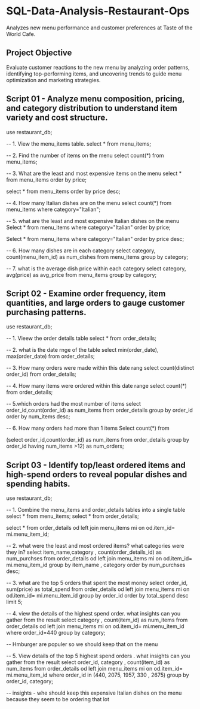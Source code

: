 # SQL-Data-Analysis-Restaurant-Ops
Analyzes new menu performance and customer preferences at Taste of the World Cafe.


## Project Objective
Evaluate customer reactions to the new menu by analyzing order patterns, identifying top-performing items, and uncovering trends to guide menu optimization and marketing strategies.




## Script 01  - Analyze menu composition, pricing, and category distribution to understand item variety and cost structure.

use restaurant_db;

-- 1. View the menu_items table.
select * from menu_items;

-- 2. Find the number of items on the menu 
select count(*) from menu_items;

-- 3. What are the least and most expensive items on the menu 
select * from menu_items
order by price;

select * from menu_items
order by price desc;

-- 4. How many Italian dishes are on the menu 
select count(*) from menu_items
where category="Italian";

-- 5. what are the least and most expensive Italian dishes on the menu 
Select * from menu_items
where category="Italian"
order by price;

Select * from menu_items
where category="Italian"
order by price desc;

-- 6. How many dishes are in each category
select category, count(menu_item_id) as num_dishes 
from menu_items 
group by category;

-- 7. what is the average dish price within each category 
select category, avg(price) as avg_price
from menu_items
group by category;


## Script 02  - Examine order frequency, item quantities, and large orders to gauge customer purchasing patterns.

use restaurant_db;

-- 1. Vieew the order details table
select * from order_details;

-- 2. what is the date rnge of the table 
select min(order_date), max(order_date)
from order_details;

-- 3. How many orders were made within this date rang 
select count(distinct order_id) from order_details;

-- 4. How many items were ordered within this date range 
select count(*) from order_details;

-- 5.which orders had the most number of items 
select order_id,count(order_id) as num_items
 from order_details
group by order_id
order by num_items desc;

-- 6. How many orders had more than 1 items 
Select count(*) from

(select order_id,count(order_id) as num_items
 from order_details
group by order_id
having num_items >12) as num_orders;


 ## Script 03  - Identify top/least ordered items and high-spend orders to reveal popular dishes and spending habits.


 use restaurant_db;

-- 1. Combine the menu_items and order_details tables into a single table 
select * from menu_items;
select * from order_details;

select * from
order_details od left join menu_items mi
   on od.item_id= mi.menu_item_id;
   
-- 2. what were the least and most ordered items? what categories were they in?
select item_name,category ,  count(order_details_id) as num_purchses 
from
order_details od left join menu_items mi
   on od.item_id= mi.menu_item_id
   group by item_name , category
   order by num_purchses desc;
   
-- 3. what are the top 5 orders that spent the most money
select order_id, sum(price) as total_spend from
order_details od left join menu_items mi
   on od.item_id= mi.menu_item_id
   group by order_id
   order by total_spend desc
   limit 5;
   
-- 4. view the details of the highest spend order. what insights can you gather from the result
select category , count(item_id) as num_items
 from
order_details od left join menu_items mi
   on od.item_id= mi.menu_item_id
where order_id=440
group by category;

-- Hmburger are populer so we should keep that on the menu 


-- 5. View details of the top 5  highest spend orders . what insights can you gather from the result 
select order_id, category , count(item_id) as num_items
 from
order_details od left join menu_items mi
   on od.item_id= mi.menu_item_id
where order_id in (440, 2075, 1957, 330 , 2675)
group by order_id, category;

-- insights - whe should keep this expensive Italian dishes on the menu  because they seem to be ordering that lot  

